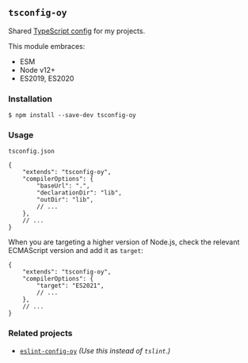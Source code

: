 ## `tsconfig-oy`

Shared [TypeScript config](https://www.typescriptlang.org/docs/handbook/tsconfig-json.html) for my projects.

This module embraces:
- ESM
- Node v12+
- ES2019, ES2020


### Installation

```
$ npm install --save-dev tsconfig-oy
```

### Usage

`tsconfig.json`

```jsonc
{
    "extends": "tsconfig-oy",
    "compilerOptions": {
        "baseUrl": ".",
        "declarationDir": "lib",
        "outDir": "lib",
        // ...
    },
    // ...
}
```

When you are targeting a higher version of Node.js, check the relevant ECMAScript version and add it as `target`:

```jsonc
{
    "extends": "tsconfig-oy",
    "compilerOptions": {
        "target": "ES2021",
        // ...
    },
    // ...
}
```

### Related projects
- [`eslint-config-oy`](https://github.com/onury/eslint-config-oy) *(Use this instead of `tslint`.)*
